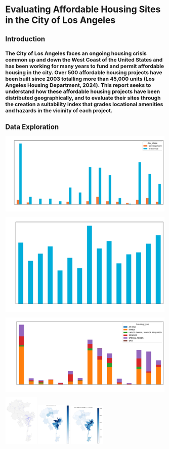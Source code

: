 # Evaluating Affordable Housing Sites in the City of Los Angeles
## Introduction
### The City of Los Angeles faces an ongoing housing crisis common up and down the West Coast of the United States and has been working for many years to fund and permit affordable housing in the city. Over 500 affordable housing projects have been built since 2003 totalling more than 45,000 units (Los Angeles Housing Department, 2024). This report seeks to understand how these affordable housing projects have been distributed geographically, and to evaluate their sites through the creation a suitability index that grades locational amenities and hazards in the vicinity of each project. 

## Data Exploration
![Project Status by Council District](docs/assets/status_by_cd_white.png)



![Average Project Units by Council District](docs/assets/units_per_proj.png)



![Units per Type by Council District](docs/assets/units_per_cd_by_type.png)



<p float="left">
  <img src="docs/assets/distribution_map.png" width="100" />
  <img src="docs/assets/count_by_cd_map.png" width="100" /> 
  <img src="docs/assets/units_per_cd_map.png" width="100" />
</p>
